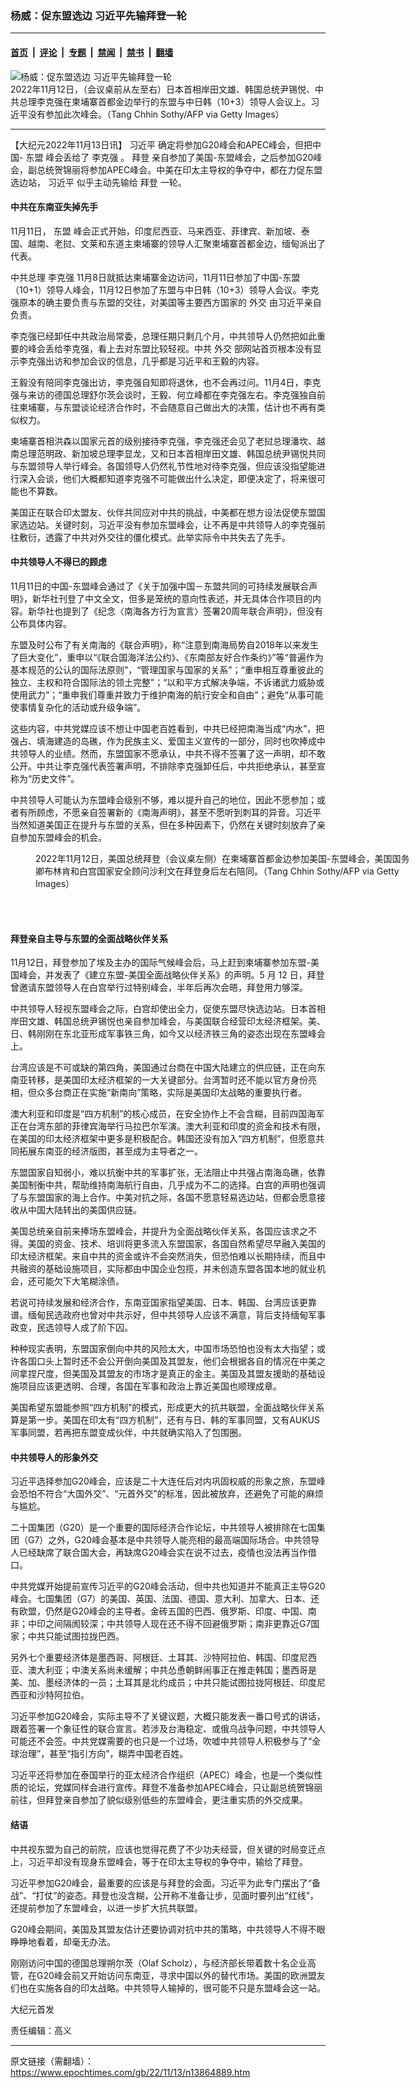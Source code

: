 ### 杨威：促东盟选边 习近平先输拜登一轮

---

#### [首页](../../../..?n13864889) &nbsp;|&nbsp; [评论](../../../../../epoch-comment?n13864889) &nbsp;|&nbsp; [专题](../../../../../epoch-special?n13864889) &nbsp;|&nbsp; [禁闻](../../../../../epoch-news?n13864889) &nbsp;|&nbsp; [禁书](../../../../../books?n13864889) &nbsp;|&nbsp; [翻墙](https://github.com/gfw-breaker/nogfw/blob/master/README.md?n13864889)


<div><img alt="杨威：促东盟选边 习近平先输拜登一轮" class="attachment-djy_600_400 size-djy_600_400 wp-post-image" src="https://i.epochtimes.com/assets/uploads/2022/11/id13864890-GettyImages-1244700488-600x400.jpg"/>
<div class="caption">
 2022年11月12日，（会议桌前从左至右）日本首相岸田文雄、韩国总统尹锡悦、中共总理李克强在柬埔寨首都金边举行的东盟与中日韩（10+3）领导人会议上。习近平没有参加此次峰会。（Tang Chhin Sothy/AFP via Getty Images）
</div></div><hr/><div class="post_content" id="artbody" itemprop="articleBody">
 <!-- article content begin -->
 <p>
  【大纪元2022年11月13日讯】
  <ok href="https://www.epochtimes.com/gb/tag/%E4%B9%A0%E8%BF%91%E5%B9%B3.html">
   习近平
  </ok>
  确定将参加G20峰会和APEC峰会，但把中国-
  <ok href="https://www.epochtimes.com/gb/tag/%E4%B8%9C%E7%9B%9F.html">
   东盟
  </ok>
  峰会丢给了
  <ok href="https://www.epochtimes.com/gb/tag/%E6%9D%8E%E5%85%8B%E5%BC%BA.html">
   李克强
  </ok>
  。
  <ok href="https://www.epochtimes.com/gb/tag/%E6%8B%9C%E7%99%BB.html">
   拜登
  </ok>
  亲自参加了美国-东盟峰会，之后参加G20峰会，副总统贺锦丽将参加APEC峰会。中美在印太主导权的争夺中，都在力促东盟选边站，
  <ok href="https://www.epochtimes.com/gb/tag/%E4%B9%A0%E8%BF%91%E5%B9%B3.html">
   习近平
  </ok>
  似乎主动先输给
  <ok href="https://www.epochtimes.com/gb/tag/%E6%8B%9C%E7%99%BB.html">
   拜登
  </ok>
  一轮。
 </p>
 <h4>
  中共在东南亚失掉先手
 </h4>
 <p>
  11月11日，
  <ok href="https://www.epochtimes.com/gb/tag/%E4%B8%9C%E7%9B%9F.html">
   东盟
  </ok>
  峰会正式开始，印度尼西亚、马来西亚、菲律宾、新加坡、泰国、越南、老挝、文莱和东道主柬埔寨的领导人汇聚柬埔寨首都金边，缅甸派出了代表。
 </p>
 <p>
  中共总理
  <ok href="https://www.epochtimes.com/gb/tag/%E6%9D%8E%E5%85%8B%E5%BC%BA.html">
   李克强
  </ok>
  11月8日就抵达柬埔寨金边访问，11月11日参加了中国-东盟（10+1）领导人峰会，11月12日参加了东盟与中日韩（10+3）领导人会议。李克强原本的确主要负责与东盟的交往，对美国等主要西方国家的
  <ok href="https://www.epochtimes.com/gb/tag/%E5%A4%96%E4%BA%A4.html">
   外交
  </ok>
  由习近平亲自负责。
 </p>
 <p>
  李克强已经卸任中共政治局常委，总理任期只剩几个月，中共领导人仍然把如此重要的峰会丢给李克强，看上去对东盟比较轻视。中共
  <ok href="https://www.epochtimes.com/gb/tag/%E5%A4%96%E4%BA%A4.html">
   外交
  </ok>
  部网站首页根本没有显示李克强出访和参加会议的信息，几乎都是习近平和王毅的内容。
 </p>
 <p>
  王毅没有陪同李克强出访，李克强自知即将退休，也不会再过问。11月4日，李克强与来访的德国总理舒尔茨会谈时，王毅、何立峰都在李克强左右。李克强独自前往柬埔寨，与东盟谈论经济合作时，不会随意自己做出大的决策，估计也不再有类似权力。
 </p>
 <p>
  柬埔寨首相洪森以国家元首的级别接待李克强，李克强还会见了老挝总理潘坎、越南总理范明政、新加坡总理李显龙，又和日本首相岸田文雄、韩国总统尹锡悦共同与东盟领导人举行峰会。各国领导人仍然礼节性地对待李克强，但应该没指望能进行深入会谈，他们大概都知道李克强不可能做出什么决定，即便决定了，将来很可能也不算数。
 </p>
 <p>
  美国正在联合印太盟友、伙伴共同应对中共的挑战，中美都在想方设法促使东盟国家选边站。关键时刻，习近平没有参加东盟峰会，让不再是中共领导人的李克强前往敷衍，透露了中共对外交往的僵化模式。此举实际令中共失去了先手。
 </p>
 <h4>
  中共领导人不得已的顾虑
 </h4>
 <p>
  11月11日的中国-东盟峰会通过了《关于加强中国－东盟共同的可持续发展联合声明》，新华社刊登了中文全文，但多是笼统的意向性表述，并无具体合作项目的内容。新华社也提到了《纪念〈南海各方行为宣言〉签署20周年联合声明》，但没有公布具体内容。
 </p>
 <p>
  东盟及时公布了有关南海的《联合声明》，称“注意到南海局势自2018年以来发生了巨大变化”，重申以“《联合国海洋法公约》、《东南部友好合作条约》”等“普遍作为基本规范的公认的国际法原则”，“管理国家与国家的关系”；“重申相互尊重彼此的独立、主权和符合国际法的领土完整”；“以和平方式解决争端，不诉诸武力威胁或使用武力”；“重申我们尊重并致力于维护南海的航行安全和自由”；避免“从事可能使事情复杂化的活动或升级争端”。
 </p>
 <p>
  这些内容，中共党媒应该不想让中国老百姓看到，中共已经把南海当成“内水”，把强占、填海建造的岛礁，作为民族主义、爱国主义宣传的一部分，同时也吹捧成中共领导人的业绩。然而，东盟国家不愿承认，中共不得不签署了这一声明，却不敢公开。中共让李克强代表签署声明，不排除李克强卸任后，中共拒绝承认，甚至宣称为“历史文件”。
 </p>
 <p>
  中共领导人可能认为东盟峰会级别不够，难以提升自己的地位，因此不愿参加；或者有所顾虑，不愿亲自签署新的《南海声明》，甚至不愿听到刺耳的异音。习近平当然知道美国正在提升与东盟的关系，但在多种因素下，仍然在关键时刻放弃了亲自参加东盟峰会的机会。
 </p>
 <figure aria-describedby="caption-attachment-13864891" class="wp-caption aligncenter" id="attachment_13864891" style="width: 600px">
  <ok href="https://i.epochtimes.com/assets/uploads/2022/11/id13864891-GettyImages-1244710607.jpg" target="_blank">
   <img alt="" class="size-large wp-image-13864891" src="https://i.epochtimes.com/assets/uploads/2022/11/id13864891-GettyImages-1244710607-600x400.jpg"/>
  </ok>
  <br/><figcaption class="wp-caption-text" id="caption-attachment-13864891">
   2022年11月12日，美国总统拜登（会议桌左侧）在柬埔寨首都金边参加美国-东盟峰会，美国国务卿布林肯和白宫国家安全顾问沙利文在拜登身后左右陪同。（Tang Chhin Sothy/AFP via Getty Images）
  </figcaption><br/>
 </figure><br/>
 <h4>
  拜登亲自主导与东盟的全面战略伙伴关系
 </h4>
 <p>
  11月12日，拜登参加了埃及主办的国际气候峰会后，马上赶到柬埔寨参加东盟-美国峰会，并发表了《建立东盟-美国全面战略伙伴关系》的声明。5 月 12 日，拜登曾邀请东盟领导人在白宫举行过特别峰会，半年后再次会晤，拜登用力够深。
 </p>
 <p>
  中共领导人轻视东盟峰会之际，白宫却使出全力，促使东盟尽快选边站。日本首相岸田文雄、韩国总统尹锡悦也亲自参加峰会，与美国联合经营印太经济框架。美、日、韩刚刚在东北亚形成军事铁三角，如今又以经济铁三角的姿态出现在东盟峰会上。
 </p>
 <p>
  台湾应该是不可或缺的第四角，美国通过台商在中国大陆建立的供应链，正在向东南亚转移，是美国印太经济框架的一大关键部分。台湾暂时还不能以官方身份亮相，但众多台商正在实施“新南向”策略，实际是美国印太战略的重要执行者。
 </p>
 <p>
  澳大利亚和印度是“四方机制”的核心成员，在安全协作上不会含糊，目前四国海军正在台湾东部的菲律宾海举行马拉巴尔军演。澳大利亚和印度的资金和技术有限，在美国的印太经济框架中更多是积极配合。韩国还没有加入“四方机制”，但愿意共同拓展东南亚的经济版图，甚至成为主导者之一。
 </p>
 <p>
  东盟国家自知弱小，难以抗衡中共的军事扩张，无法阻止中共强占南海岛礁，依靠美国制衡中共，帮助维持南海航行自由，几乎成为不二的选择。白宫的声明也强调了与东盟国家的海上合作。中美对抗之际，各国不愿意轻易选边站，但都会愿意接收从中国大陆转出的美国供应链。
 </p>
 <p>
  美国总统亲自前来捧场东盟峰会，并提升为全面战略伙伴关系，各国应该求之不得。美国的资金、技术、培训将更多流入东盟国家，各国自然希望尽早融入美国的印太经济框架。来自中共的资金或许不会突然消失，但恐怕难以长期持续，而且中共融资的基础设施项目，实际都由中国企业包揽，并未创造东盟各国本地的就业机会，还可能欠下大笔糊涂债。
 </p>
 <p>
  若说可持续发展和经济合作，东南亚国家指望美国、日本、韩国、台湾应该更靠谱。缅甸民选政府也曾对中共示好，但中共领导人应该不满意，背后支持缅甸军事政变，民选领导人成了阶下囚。
 </p>
 <p>
  种种现实表明，东盟国家倒向中共的风险太大，中国市场恐怕也没有太大指望；或许各国口头上暂时还不会公开倒向美国及其盟友，他们会根据各自的情况在中美之间拿捏尺度，但美国及其盟友的市场才是真正的金主。美国及其盟友援助的基础设施项目应该更透明、合理，各国在军事和政治上靠近美国也顺理成章。
 </p>
 <p>
  美国希望东盟能参照“四方机制”的模式，形成更大的抗共联盟，全面战略伙伴关系算是第一步。美国在印太有“四方机制”，还有与日、韩的军事同盟，又有AUKUS军事同盟，若再把东盟变成伙伴，中共就确实陷入了包围圈。
 </p>
 <h4>
  中共领导人的形象外交
 </h4>
 <p>
  习近平选择参加G20峰会，应该是二十大连任后对内巩固权威的形象之旅，东盟峰会恐怕不符合“大国外交”、“元首外交”的标准，因此被放弃，还避免了可能的麻烦与尴尬。
 </p>
 <p>
  二十国集团（G20）是一个重要的国际经济合作论坛，中共领导人被排除在七国集团（G7）之外，G20峰会基本是中共领导人能亮相的最高端国际场合。中共领导人已经缺席了联合国大会，再缺席G20峰会实在说不过去，疫情也没法再当作借口。
 </p>
 <p>
  中共党媒开始提前宣传习近平的G20峰会活动，但中共也知道并不能真正主导G20峰会。七国集团（G7）的美国、英国、法国、德国、意大利、加拿大、日本、还有欧盟，仍然是G20峰会的主导者。金砖五国的巴西、俄罗斯、印度、中国、南非；中印之间隔阂较深；中共领导人现在还不得不回避俄罗斯；南非更靠近G7国家；中共只能试图拉拢巴西。
 </p>
 <p>
  另外七个重要经济体是墨西哥、阿根廷、土耳其、沙特阿拉伯、韩国、印度尼西亚、澳大利亚；中澳关系尚未缓解；中共怂恿朝鲜闹事正在推走韩国；墨西哥是美、加、墨经济体的一员；土耳其是北约成员；中共只能试图拉拢阿根廷、印度尼西亚和沙特阿拉伯。
 </p>
 <p>
  习近平参加G20峰会，实际主导不了关键议题，大概只能发表一番口号式的讲话，跟着签署一个象征性的联合宣言。若涉及台海稳定、或俄乌战争问题，中共领导人可能还不会签。中共党媒需要的也只是一个过场，吹嘘中共领导人积极参与了“全球治理”，甚至“指引方向”，糊弄中国老百姓。
 </p>
 <p>
  习近平还将参加在泰国举行的亚太经济合作组织（APEC）峰会，也是一个类似性质的论坛，党媒同样会进行宣传。拜登不准备参加APEC峰会，只让副总统贺锦丽前往，但拜登亲自参加了貌似级别低些的东盟峰会，更注重实质的外交成果。
 </p>
 <h4>
  结语
 </h4>
 <p>
  中共视东盟为自己的前院，应该也觉得花费了不少功夫经营，但关键的时局变迁点上，习近平却没有现身东盟峰会，等于在印太主导权的争夺中，输给了拜登。
 </p>
 <p>
  习近平参加G20峰会，最重要的应该是与拜登的会面。习近平为此专门摆出了“备战”、“打仗”的姿态。拜登也没含糊，公开称不准备让步，见面时要列出“红线”，还提前参加了东盟峰会，以进一步扩大抗共联盟。
 </p>
 <p>
  G20峰会期间，美国及其盟友估计还要协调对抗中共的策略，中共领导人不得不眼睁睁地看着，却毫无办法。
 </p>
 <p>
  刚刚访问中国的德国总理朔尔茨（Olaf Scholz），与经济部长带着数十名企业高管，在G20峰会前又开始访问东南亚，寻求中国以外的替代市场。美国的欧洲盟友们也在实施各自的印太战略。中共领导人输掉的，很可能不只是东盟峰会这一站。
 </p>
 <p>
  大纪元首发
 </p>
 <p>
  责任编辑：高义
 </p>
 <!-- article content end -->
 <div id="below_article_ad">
 </div>
</div>


---

原文链接（需翻墙）：https://www.epochtimes.com/gb/22/11/13/n13864889.htm